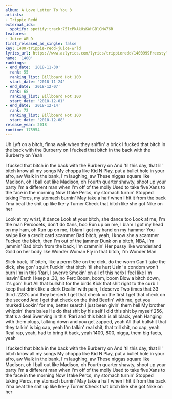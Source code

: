 ```yaml
---
album: A Love Letter To You 3
artists:
- Trippie Redd
external_ids:
  spotify: spotify:track:75lcPkAkUsKWHGBlGM476R
features:
- Juice WRLD
first_released_as_single: false
key: 1400-trippie-redd-juice-wrld
lyrics_url: https://www.azlyrics.com/lyrics/trippieredd/1400999freestyle.html
name: '1400'
rankings:
- end_date: '2018-11-30'
  rank: 55
  ranking_list: Billboard Hot 100
  start_date: '2018-11-24'
- end_date: '2018-12-07'
  rank: 68
  ranking_list: Billboard Hot 100
  start_date: '2018-12-01'
- end_date: '2018-12-14'
  rank: 72
  ranking_list: Billboard Hot 100
  start_date: '2018-12-08'
release_year: 2018
runtime: 175954
---
```

Uh
Lyft on a bitch, finna walk when they sniffin' a brick
I fucked that bitch in the back with the Burberry on
I fucked that bitch in the back with the Burberry on
Yeah

I fucked that bitch in the back with the Burberry on
And 'til this day, that lil' bitch know all my songs
My choppa like Kid N Play, put a bullet hole in your afro, aw
Walk in the bank, I'm laughing, aw
These niggas square like Madison, oh
I ball out like Madison, oh
Fourth quarter shawty, shoot up your party
I'm a different man when I'm off of the molly
Used to take five Xans to the face in the morning
Now I take Percs, my stomach turnin'
Stopped taking Percs, my stomach burnin'
May take a half when I hit it from the back
I'ma beat the shit up like Ike-y Turner
Check that bitch like she got Nike on her

Look at my wrist, it dance
Look at your bitch, she dance too
Look at me, I'm the man
Percocets, don't do Xans, boo
Run up on me, I blam
I got my head on my ham, oh
Run up on me, I blam
I got my hand on my hammer
You swipe like a credit card scammer
Bad bitch, yeah, I know she a scammer
Fucked the bitch, then I'm out of the jammer
Dunk on a bitch, NBA, I'm jammin'
Bad bitch from the back, I'm crammin'
Her pussy like wonderland
Gold on her body like Wonder Woman
Fly in that bitch, I'm Wonder Man


Slick back, lil' bitch, like a perm
She on the dick, do the worm
Can't take the dick, she gon' squirt
Fuckin' that bitch 'til she hurt
Usin' a condom won't burn
I'm in this 'Rari, I swerve
Smokin' on all of this herb
I feel like I'm leavin' Earth
I keep a .30, no Perc
Boom, boom, boom
Blow a bitch down, it's gon' hurt
All that bullshit for the birds
Kick that shit right to the curb
I keep that drink like a clerk
Dealin' with pain, I deserve
Two times that 33 third
.223's and they berserk
I get that check on the first
I get that check on the second
And I get that check on the third
Beefin' with me, get you murked
Lookin' for me, better search
I just been givin' them hell
My brother whippin' them bales
He do that shit by his self
I did this shit by myself
256, that's a deal
Swerving in this 'Rari and this bitch is all black, yeah
Hanging with them plugs, talking down and you get zapped, yeah
All that bullshit that they talkin' is big cap, yeah
I'm talkin' real shit, that trill shit, no cap, yeah
Real rap, yeah, had to bring it back, yeah
1400, 800, nigga, them big facts, yeah


I fucked that bitch in the back with the Burberry on
And 'til this day, that lil' bitch know all my songs
My choppa like Kid N Play, put a bullet hole in your afro, aw
Walk in the bank, I'm laughing, aw
These niggas square like Madison, oh
I ball out like Madison, oh
Fourth quarter shawty, shoot up your party
I'm a different man when I'm off of the molly
Used to take five Xans to the face in the morning
Now I take Percs, my stomach turnin'
Stopped taking Percs, my stomach burnin'
May take a half when I hit it from the back
I'ma beat the shit up like Ike-y Turner
Check that bitch like she got Nike on her
